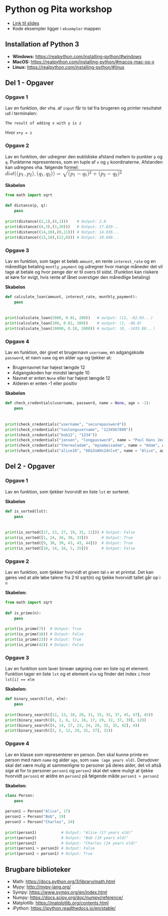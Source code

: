 # Python og Pita workshop
- [Link til slides](https://bit.ly/2MDHOdR)
- Kode eksempler ligger i `eksempler` mappen

## Installation af Python 3
- **Windows:** https://realpython.com/installing-python/#windows
- **MacOS:** https://realpython.com/installing-python/#macos-mac-os-x
- **Linux:** https://realpython.com/installing-python/#linux

## Del 1 - Opgaver
### Opgave 1
Lav en funktion, der vha. af `input` får to tal fra brugeren og printer resultatet ud i terminalen:
```
The result of adding x with y is z
```
Hvor `x+y = z`

### Opgave 2
Lav en funktion, der udregner den euklidiske afstand mellem to punkter `p` og `q`. Punkterne representeres, som en tuple af `x` og `y` koordinaterne. Afstanden kan udregnes vha. følgende formel:
![distance](img/distance.gif)

**Skabelon**
```python
from math import sqrt

def distance(p, q):
    pass

print(distance((2,1),(4,1)))    # Output: 2.0
print(distance((4,3),(3,20)))   # Output: 17.029...
print(distance((14,10),(0,11))) # Output: 14.036...
print(distance((13,18),(12,8))) # Output: 10.049...
```

### Opgave 3
Lav en funktion, som tager et beløb `amount`, en rente `interest_rate` og en månedlige betaling `montly_payment` og udregner hvor mange måneder det vil tage at betale og hvor penge der er til overs til sidst. (Funktion kan risikere at køre for evigt, hvis rente af lånet overstiger den månedlige betaling)

**Skabelon**
```python
def calculate_loan(amount, interest_rate, monthly_payment):
    pass


print(calculate_loan(2000, 0.01, 200))   # output: (11, -82.03...)
print(calculate_loan(100, 0.02, 200))    # output: (1, -98.0)
print(calculate_loan(10000, 0.10, 2000)) # output: (8, -1435.88...)
```

### Opgave 4
Lav en funktion, der givet et brugernavn `username`, en adgangskode `password`, et navn `name` og en alder `age` og tjekker at:
- Brugernavnet har højest længde 12
- Adgangskoden har mindst længde 10
- Navnet er enten `None` eller har højest længde 12
- Alderen er enten -1 eller positiv

**Skabelon**
```python
def check_credentials(username, password, name = None, age = -1):
    pass


print(check_credentials("username", "securepassword"))                           # Output: True
print(check_credentials("toolongusername", "1234567890"))                        # Output: False
print(check_credentials("bob12", "1234"))                                        # Output: False
print(check_credentials("jensen", "longpassword", name = "Poul Hans Jensen"))    # Output: False
print(check_credentials("therealadam", "mynameisadam", name = "Adam", age=-23))  # Output: False
print(check_credentials("alice16", "6E&3sWXn2dnlv4", name = "Alice", age=20))    # Output: True
```

## Del 2 - Opgaver
### Opgave 1
Lav en funktion, som tjekker hvorvidt en liste `lst` er sorteret. 

**Skabelon**
```python
def is_sorted(lst):
    pass


print(is_sorted([17, 23, 27, 19, 31, 11])) # Output: False
print(is_sorted([1, 24, 26, 30, 33]))      # Output: True
print(is_sorted([9, 30, 39, 43, 43, 44]))  # Output: True
print(is_sorted([18, 14, 16, 5, 25]))      # Output: False
```


### Opgave 2
Lav en funktion, som tjekker hvorvidt et given tal `n` er et primtal. Det kan gøres ved at alle løbe talene fra 2 til sqrt(n) og tjekke hvorvidt tallet går op i `n`

**Skabelon:**
```python
from math import sqrt

def is_prime(n):
    pass

print(is_prime(7))  # Output: True
print(is_prime(16)) # Output: False
print(is_prime(23)) # Output: True
print(is_prime(42)) # Output: False
```


### Opgave 3
Lav en funktion som laver bineær søgning over en liste og et element. Funktion tager en liste `lst` og et element `elm` og finder det index `i` hvor `lst[i] == elm` 
	
**Skabelon:**
```python
def binary_search(lst, elm):
    pass

print(binary_search([12, 13, 18, 28, 31, 33, 35, 37, 45, 47], 45))     # Output: 8
print(binary_search([0, 2, 8, 12, 16, 17, 29, 32, 37, 39], 12))        # Output: 3
print(binary_search([4, 14, 17, 23, 24, 29, 32, 35, 42], 4))           # Output: 0
print(binary_search([3, 5, 12, 29, 31, 37], 31))                       # Output: 4
```


### Opgave 4
Lav en klasse som representerer en person. Den skal kunne printe en person med navn `name` og alder `age`, som `name (age years old)`. Derudover skal det være mulig at sammenligne to personer på deres alder, det vil altså sige at for to personer `person1` og `person2` skal det være muligt at tjekke hvorvidt `person1` er ældre en `person2` på følgende måde `person1 > person2`

**Skabelon:**
```python
class Person:
    pass

person1 = Person("Alice", 17)
person2 = Person("Bob", 19)
person3 = Person("Charles", 24)

print(person1)           # Output: "Alice (17 years old)"
print(person2)           # Output: "Bob (19 years old)"
print(person2)           # Output: "Charles (24 years old)"
print(person1 > person3) # Output: False
print(person2 > person1) # Output: True
```

## Brugbare biblioteker
- Math: https://docs.python.org/3/library/math.html
- Mypy: http://mypy-lang.org/
- Sympy: https://www.sympy.org/en/index.html
- Numpy: https://docs.scipy.org/doc/numpy/reference/
- Matplotlib: https://matplotlib.org/contents.html
- iPython: https://ipython.readthedocs.io/en/stable/


